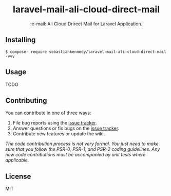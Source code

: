 <h1 align="center"> laravel-mail-ali-cloud-direct-mail </h1>

<p align="center">:e-mail: Ali Cloud Drirect Mail for Laravel Application.</p>


## Installing

```shell
$ composer require sebastiankennedy/laravel-mail-ali-cloud-direct-mail -vvv
```

## Usage

TODO

## Contributing

You can contribute in one of three ways:

1. File bug reports using the [issue tracker](https://github.com/sebastiankennedy/laravel-mail-ali-cloud-direct-mail/issues).
2. Answer questions or fix bugs on the [issue tracker](https://github.com/sebastiankennedy/laravel-mail-ali-cloud-direct-mail/issues).
3. Contribute new features or update the wiki.

_The code contribution process is not very formal. You just need to make sure that you follow the PSR-0, PSR-1, and PSR-2 coding guidelines. Any new code contributions must be accompanied by unit tests where applicable._

## License

MIT
